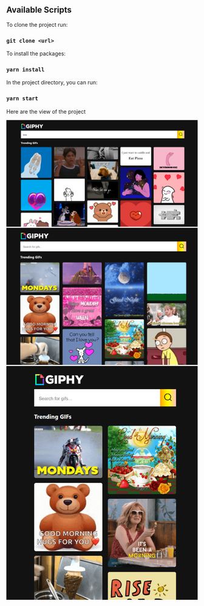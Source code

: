## Available Scripts

To clone the project run:

### `git clone <url>`

To install the packages:

### `yarn install`

In the project directory, you can run:

### `yarn start`

Here are the view of the project

![screenshot](./src/assets/project1.png)
![screenshot](./src/assets/project2.png)
![screenshot](./src/assets/project3.png)
